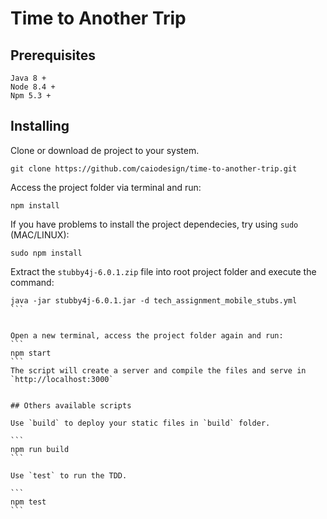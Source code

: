 # Time to Another Trip

## Prerequisites

```
Java 8 +
Node 8.4 +
Npm 5.3 +
```

## Installing

Clone or download de project to your system.
```
git clone https://github.com/caiodesign/time-to-another-trip.git
```


Access the project folder via terminal and run:
```
npm install
```


If you have problems to install the project dependecies, try using `sudo` (MAC/LINUX):
```
sudo npm install
```


Extract the `stubby4j-6.0.1.zip` file into root project folder and execute the command:
````
java -jar stubby4j-6.0.1.jar -d tech_assignment_mobile_stubs.yml
```


Open a new terminal, access the project folder again and run:
```
npm start
```
The script will create a server and compile the files and serve in `http://localhost:3000`


## Others available scripts

Use `build` to deploy your static files in `build` folder.

```
npm run build
```

Use `test` to run the TDD.

```
npm test
```


